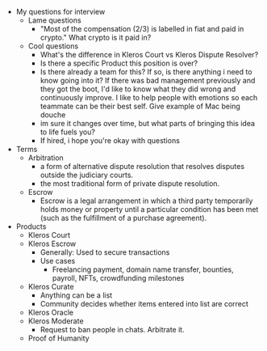  * My questions for interview
    * Lame questions
      * "Most of the compensation (2/3) is labelled in fiat and paid in crypto." What crypto is it paid in?
    * Cool questions
      * What's the difference in Kleros Court vs Kleros Dispute Resolver?
      * Is there a specific Product this position is over? 
      * Is there already a team for this? If so, is there anything i need to know going into it? If there was bad management previously and they got the boot, I'd like to know what they did wrong and continuously improve. I like to help people with emotions so each teammate can be their best self. Give example of Mac being douche
      * im sure it changes over time, but what parts of bringing this idea to life fuels you?
      * If hired, i hope you're okay with questions
  * Terms
    * Arbitration
      * a form of alternative dispute resolution that resolves disputes outside the judiciary courts.
      * the most traditional form of private dispute resolution.
    * Escrow
      * Escrow is a legal arrangement in which a third party temporarily holds money or property until a particular condition has been met (such as the fulfillment of a purchase agreement).
  * Products
    * Kleros Court
    * Kleros Escrow
      * Generally: Used to secure transactions
      * Use cases
        * Freelancing payment, domain name transfer, bounties, payroll, NFTs, crowdfunding milestones
    * Kleros Curate
      * Anything can be a list
      * Community decides whether items entered into list are correct
    * Kleros Oracle
    * Kleros Moderate
      * Request to ban people in chats. Arbitrate it.
    * Proof of Humanity